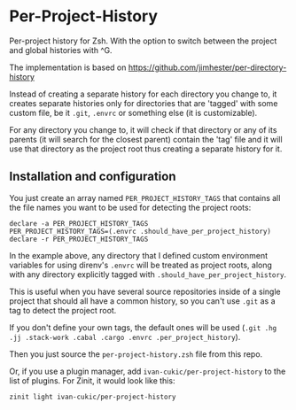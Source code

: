 # Per-Project-History

Per-project history for Zsh. With the option to switch between
the project and global histories with ^G.

The implementation is based on https://github.com/jimhester/per-directory-history

Instead of creating a separate history for each directory you
change to, it creates separate histories only for directories
that are 'tagged' with some custom file, be it `.git`, `.envrc`
or something else (it is customizable).

For any directory you change to, it will check if that directory
or any of its parents (it will search for the closest parent)
contain the 'tag' file and it will use that directory as the project root
thus creating a separate history for it.

## Installation and configuration

You just create an array named `PER_PROJECT_HISTORY_TAGS` that
contains all the file names you want to be used for detecting
the project roots:

```
declare -a PER_PROJECT_HISTORY_TAGS
PER_PROJECT_HISTORY_TAGS=(.envrc .should_have_per_project_history)
declare -r PER_PROJECT_HISTORY_TAGS
```

In the example above, any directory that I defined custom environment
variables for using direnv's `.envrc` will be treated as project roots,
along with any directory explicitly tagged with `.should_have_per_project_history`.

This is useful when you have several source repositories inside
of a single project that should all have a common history,
so you can't use `.git` as a tag to detect the project root.

If you don't define your own tags, the default ones will be used
(`.git .hg .jj .stack-work .cabal .cargo .envrc .per_project_history`).

Then you just source the `per-project-history.zsh` file
from this repo.

Or, if you use a plugin manager, add `ivan-cukic/per-project-history`
to the list of plugins. For Zinit, it would look like this:

```
zinit light ivan-cukic/per-project-history
```
